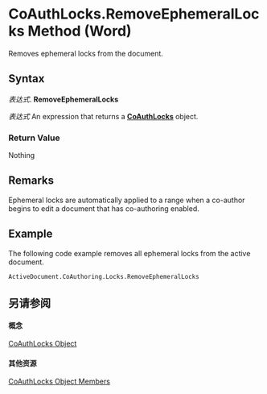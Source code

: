 
# CoAuthLocks.RemoveEphemeralLocks Method (Word)

Removes ephemeral locks from the document.


## Syntax

 _表达式_. **RemoveEphemeralLocks**

 _表达式_ An expression that returns a **[CoAuthLocks](589763ed-8463-6988-3817-9c2152506d16.md)** object.


### Return Value

Nothing


## Remarks

Ephemeral locks are automatically applied to a range when a co-author begins to edit a document that has co-authoring enabled.


## Example

The following code example removes all ephemeral locks from the active document.


```
ActiveDocument.CoAuthoring.Locks.RemoveEphemeralLocks  

```


## 另请参阅


#### 概念


[CoAuthLocks Object](589763ed-8463-6988-3817-9c2152506d16.md)
#### 其他资源


[CoAuthLocks Object Members](http://msdn.microsoft.com/library/8ed97f6f-7fc1-f78c-6195-ac4e46e69921%28Office.15%29.aspx)